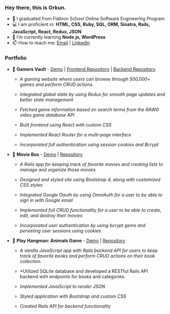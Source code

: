 ### Hey there, this is Orkun.

- 🔭 I graduated from Flatiron School Online Software Engineering Program
- 💻 I am proficient in: **HTML, CSS, Ruby, SQL, ORM, Sinatra, Rails, JavaScript, React, Redux, JSON**
- 🌱 I’m currently learning **Node.js, WordPress**
- 📫 How to reach me: <a href="mailto:c.orkun.s@gmail.com">Email</a> | <a href="https://www.linkedin.com/in/orkun-saglam/">LinkedIn</a>

### Portfolio
- 🔖 **Gamers Vault** - [Demo](https://www.youtube.com/watch?v=n4-kXK4vx3k) | [Frontend Repository](https://github.com/OrkunSA/gamers-vault-frontend) | [Backend Repository](https://github.com/OrkunSA/gamers-vault-backend)
  - *A gaming website where users can browse through 500,000+ games and perform CRUD actions.*
  
  - *Integrated global state by using Redux for smooth page updates and better state management*
  - *Fetched game information based on search terms from the RAWG video game database API*
  - *Built frontend using React with custom CSS*
  - *Implemented React Router for a multi-page interface*
  - *Incorporated full authentication using session cookies and Bcrypt*


- 🔖 **Movie Box** - [Demo](https://www.youtube.com/watch?v=9jX6Yq4Uht8) | [Repository](https://github.com/OrkunSA/movie_box)
  - *A Rails app for keeping track of favorite movies and creating lists to manage and organize those movies.*
  
  - *Designed and styled site using Bootstrap 4, along with customized CSS styles*
  - *Integrated Google Oauth by using OmniAuth for a user to be able to sign in with Google email*
  - *Implemented full CRUD functionality for a user to be able to create, edit, and destroy their movies*
  - *Incorporated user authentication by using bcrypt gems and persisting user sessions using cookies*
  
- 🔖 **Play Hangman: Animals Game** - [Demo](https://www.youtube.com/watch?v=O_Qz2m-mAYM) | [Repository](https://github.com/OrkunSA/library)
  - *A vanilla JavaScript app with Rails backend API for users to keep track of favorite books and perform CRUD actions on their book collection.*
  
  - *Utilized SQLite database and developed a RESTful Rails API backend with endpoints for books and categories.
  - *Implemented JavaScript to render JSON*
  - *Styled application with Bootstrap and custom CSS*
  - *Created Rails API for backend functionality*

